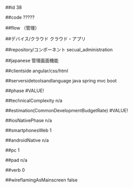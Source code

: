 ##id
38

##code
?????

##flow
（管理）

##デバイス/クラウド
クラウド・アプリ

##repository/コンポーネント
secual_administration

##japanese
管理画面機能

##clientside
angular/css/html

##serversidetoolsandlanguage
java spring mvc boot

##phase
#VALUE!

##technicalComplexity
n/a

##estimation(CommonDevelopmentBudgetRate)
#VALUE!

##iosNativePhase
n/a

##smartphonesWeb
1

##androidNative
n/a

##pc
1

##pad
n/a

##verb
0

##wireflamingAsMainscreen
false

